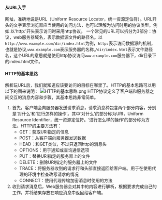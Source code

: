 #### 从URL入手

网址，准确地说是URL（Uniform Resource Locator，统一资源定位符）。URL开头的文字表示浏览器应当使用的访问方法，也可以理解为访问时用的协议类型。例如:以'http:'开头表示访问时采用http协议。
一个常见的URL可以拆分为3部分：协议，web服务器域名，表示数据源文件的路径名。以`http://www.example.com/dir/index.html`为例，`http:`表示访问数据源的机制，也就是协议,`www.example.com`表示服务器的名称,`/dir/index.html`表示文件路径名，这个URL的意思就是使用http协议访问`www.example.com`服务器下，dir目录下的index.html文件。
#### HTTP的基本思路
解析玩URL后，我们就知道应该要访问的目标在哪里了。HTTP的基本思路可以用以下的图来说明：
![HTTP的基本思路.png](https://upload-images.jianshu.io/upload_images/13613564-83c027a9e824977b.png?imageMogr2/auto-orient/strip%7CimageView2/2/w/1240)
HTTP协议定义了客户端和服务器之间交互的消息内容和步骤，其基本思路非常简单。
1. 首先，客户端会向服务器发送请求消息，请求消息种包含两个部分内容，分别是‘对什么’和‘进行怎样的操作’。其中‘对什么’的部分称为URI，Uniform Resource Identifier，统一资源定位符。‘进行怎么样的操作’的部分称为方法。HTTP的主要方法有：
   + GET：获取URI指定的信息
   + POST：从客户端向服务器发送数据
   + HEAD：和GET类似，不过只返回http的消息头
   + OPTIONS：用于通知或查询通信选项
   + PUT：替换URI指定的服务器上的文件
   + DELETE：删除URI指定的服务器上的文件
   + TRACE：将服务器收到的请求行和头部直接返回给客户端。用于在使用代理的环境中检查改写请求的情况
   + CONNECT：使用代理传输加密消息时使用的方法
2. 收到请求消息后，Web服务器会对其中的内容进行解析，根据要求完成自己的工作，并将结果存放在响应消息中返回给客户端。
